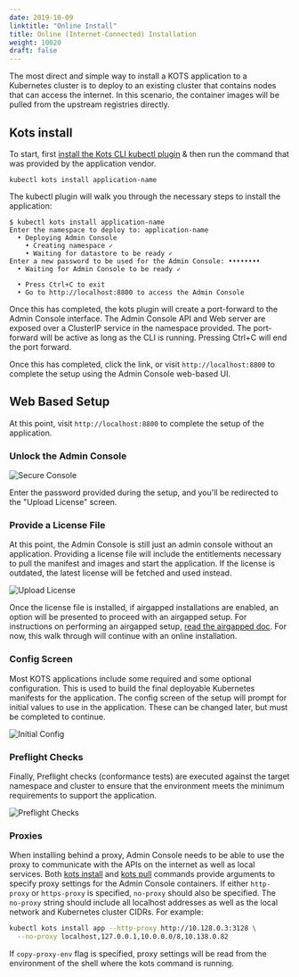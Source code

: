 ```yaml
---
date: 2019-10-09
linktitle: "Online Install"
title: Online (Internet-Connected) Installation
weight: 10020
draft: false
---
```


The most direct and simple way to install a KOTS application to a Kubernetes cluster is to deploy to an existing cluster that contains nodes that can access the internet. 
In this scenario, the container images will be pulled from the upstream registries directly.

## Kots install
To start, first [install the Kots CLI kubectl plugin](/kots-cli/getting-started/) & then run the command that was provided by the application vendor.

```shell
kubectl kots install application-name
```

The kubectl plugin will walk you through the necessary steps to install the application:

```shell
$ kubectl kots install application-name
Enter the namespace to deploy to: application-name
  • Deploying Admin Console
    • Creating namespace ✓
    • Waiting for datastore to be ready ✓
Enter a new password to be used for the Admin Console: ••••••••
  • Waiting for Admin Console to be ready ✓

  • Press Ctrl+C to exit
  • Go to http://localhost:8800 to access the Admin Console

```

Once this has completed, the kots plugin will create a port-forward to the Admin Console interface. 
The Admin Console API and Web server are exposed over a ClusterIP service in the namespace provided. 
The port-forward will be active as long as the CLI is running. Pressing Ctrl+C will end the port forward.

Once this has completed, click the link, or visit `http://localhost:8800` to complete the setup using the Admin Console web-based UI.

## Web Based Setup

At this point, visit `http://localhost:8800` to complete the setup of the application.

### Unlock the Admin Console
![Secure Console](/images/secure-console.png)

Enter the password provided during the setup, and you'll be redirected to the "Upload License" screen.

### Provide a License File
At this point, the Admin Console is still just an admin console without an application. 
Providing a license file will include the entitlements necessary to pull the manifest and images and start the application.
If the license is outdated, the latest license will be fetched and used instead.

![Upload License](/images/upload-license.png)

Once the license file is installed, if airgapped installations are enabled, an option will be presented to proceed with an airgapped setup. 
For instructions on performing an airgapped setup, [read the airgapped doc](/kotsadm/installing/airgap-packages). 
For now, this walk through will continue with an online installation.

### Config Screen
Most KOTS applications include some required and some optional configuration. 
This is used to build the final deployable Kubernetes manifests for the application. 
The config screen of the setup will prompt for initial values to use in the application. 
These can be changed later, but must be completed to continue.

![Initial Config](/images/initial-config.png)

### Preflight Checks
Finally, Preflight checks (conformance tests) are executed against the target namespace and cluster to ensure that the environment meets the minimum requirements to support the application.

![Preflight Checks](/images/preflight-checks.png)

### Proxies

When installing behind a proxy, Admin Console needs to be able to use the proxy to communicate with the APIs on the internet as well as local services.
Both [kots install](/kots-cli/install/) and [kots pull](/kots-cli/pull/) commands provide arguments to specify proxy settings for the Admin Console containers.
If either `http-proxy` or `https-proxy` is specified, `no-proxy` should also be specified.  The `no-proxy` string should include all localhost addresses as well as the local network and Kubernetes cluster CIDRs.
For example:
```bash
kubectl kots install app --http-proxy http://10.128.0.3:3128 \
  --no-proxy localhost,127.0.0.1,10.0.0.0/8,10.138.0.82
```
If `copy-proxy-env` flag is specified, proxy settings will be read from the environment of the shell where the kots command is running.
